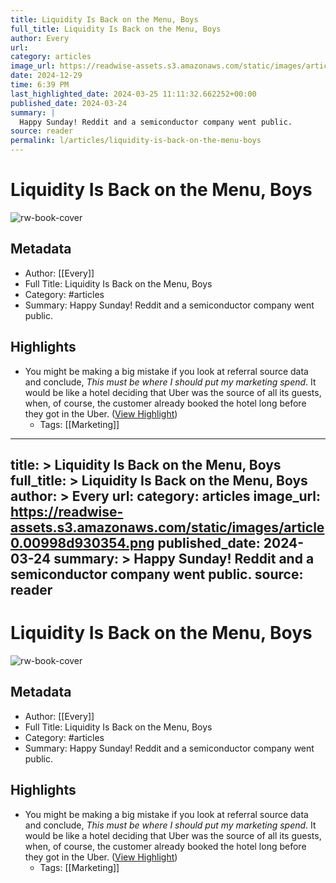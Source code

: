 ```yaml
---
title: Liquidity Is Back on the Menu, Boys
full_title: Liquidity Is Back on the Menu, Boys
author: Every
url: 
category: articles
image_url: https://readwise-assets.s3.amazonaws.com/static/images/article0.00998d930354.png
date: 2024-12-29
time: 6:39 PM
last_highlighted_date: 2024-03-25 11:11:32.662252+00:00
published_date: 2024-03-24
summary: |
  Happy Sunday! Reddit and a semiconductor company went public.
source: reader
permalink: l/articles/liquidity-is-back-on-the-menu-boys
---
```

# Liquidity Is Back on the Menu, Boys

![rw-book-cover](https://readwise-assets.s3.amazonaws.com/static/images/article0.00998d930354.png)

## Metadata
- Author: [[Every]]
- Full Title: Liquidity Is Back on the Menu, Boys
- Category: #articles
- Summary: Happy Sunday! Reddit and a semiconductor company went public.

## Highlights
- You might be making a big mistake if you look at referral source data and conclude, *This must be where I should put my marketing spend*. It would be like a hotel deciding that Uber was the source of all its guests, when, of course, the customer already booked the hotel long before they got in the Uber. ([View Highlight](https://read.readwise.io/read/01hstmxs1t804t75g85wectyqg))
    - Tags: [[Marketing]] 


---
title: >
  Liquidity Is Back on the Menu, Boys
full_title: >
  Liquidity Is Back on the Menu, Boys
author: >
  Every
url: 
category: articles
image_url: https://readwise-assets.s3.amazonaws.com/static/images/article0.00998d930354.png
published_date: 2024-03-24
summary: >
  Happy Sunday! Reddit and a semiconductor company went public.
source: reader
---
# Liquidity Is Back on the Menu, Boys

![rw-book-cover](https://readwise-assets.s3.amazonaws.com/static/images/article0.00998d930354.png)

## Metadata
- Author: [[Every]]
- Full Title: Liquidity Is Back on the Menu, Boys
- Category: #articles
- Summary: Happy Sunday! Reddit and a semiconductor company went public.

## Highlights
- You might be making a big mistake if you look at referral source data and conclude, *This must be where I should put my marketing spend*. It would be like a hotel deciding that Uber was the source of all its guests, when, of course, the customer already booked the hotel long before they got in the Uber. ([View Highlight](https://read.readwise.io/read/01hstmxs1t804t75g85wectyqg))
    - Tags: [[Marketing]] 


